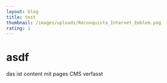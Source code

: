 ```yaml
---
layout: blog
title: test
thumbnail: /images/uploads/Reconquista_Internet_Emblem.png
rating: 1
---
```

# asdf

das ist content mit pages CMS verfasst